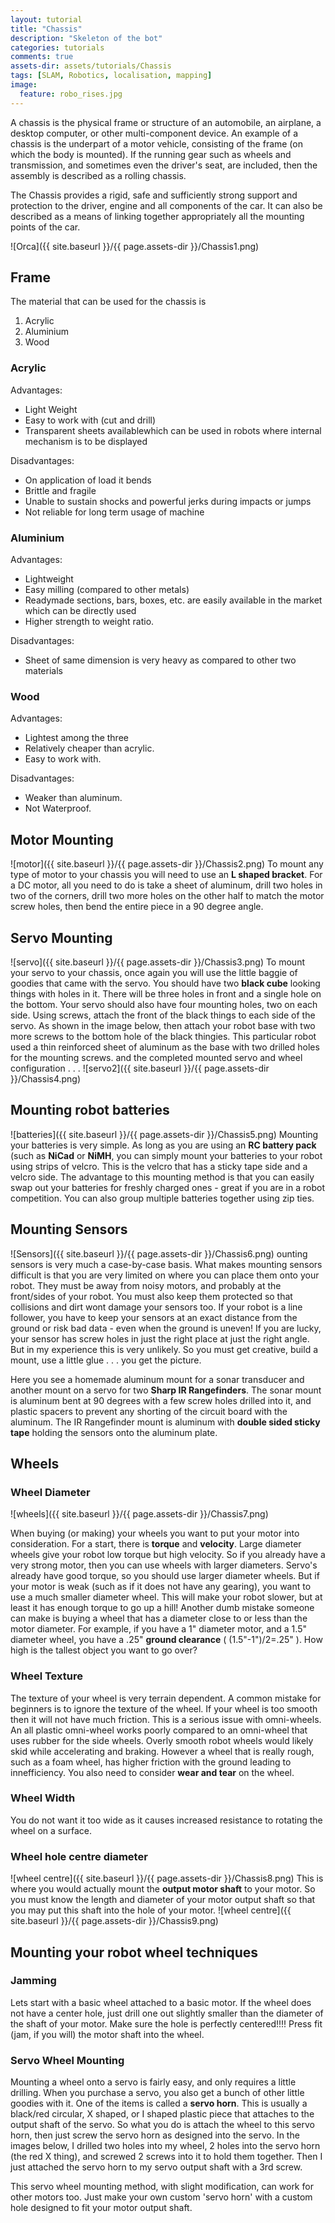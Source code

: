```yaml
---
layout: tutorial
title: "Chassis"
description: "Skeleton of the bot"
categories: tutorials
comments: true
assets-dir: assets/tutorials/Chassis
tags: [SLAM, Robotics, localisation, mapping]
image:
  feature: robo_rises.jpg
---
```

A chassis is the physical frame or structure of an automobile, an airplane, a desktop computer, or other multi-component device. An example of a chassis is the underpart of a motor vehicle, consisting of the frame (on which the body is mounted). If the running gear such as wheels and transmission, and sometimes even the driver's seat, are included, then the assembly is described as a rolling chassis.

The Chassis provides a rigid, safe and sufficiently strong support and protection to the driver, engine and all components of the car. It can also be described as a means of linking together appropriately all the mounting points of the car.

![Orca]({{ site.baseurl }}/{{ page.assets-dir }}/Chassis1.png)

## Frame

The material that can be used for the chassis is  
<ol>
	<li>Acrylic</li>
	<li>Aluminium</li>
	<li>Wood</li>
</ol>

### Acrylic
Advantages: 

* Light Weight
* Easy to work with (cut and drill)
* Transparent sheets availablewhich can be used in robots where internal mechanism is to be displayed

Disadvantages:

* On application of load it bends
* Brittle and fragile
* Unable to sustain shocks and powerful jerks during impacts or jumps
* Not reliable for long term usage of machine

### Aluminium
Advantages:  

* Lightweight
* Easy milling (compared to other metals)
* Readymade sections, bars, boxes, etc. are easily available in the market which can be directly used
* Higher strength to weight ratio. 

Disadvantages:

* Sheet of same dimension is very heavy as compared to other two materials

### Wood
Advantages:

* Lightest among the three
* Relatively cheaper than acrylic.
* Easy to work with.

Disadvantages:  

* Weaker than aluminum.
* Not Waterproof.

## Motor Mounting
![motor]({{ site.baseurl }}/{{ page.assets-dir }}/Chassis2.png)
To mount any type of motor to your chassis you will need to use an __L shaped bracket__. For a DC motor, all you need to do is take a sheet of aluminum, drill two holes in two of the corners, drill two more holes on the other half to match the motor screw holes, then bend the entire piece in a 90 degree angle.

## Servo Mounting
![servo]({{ site.baseurl }}/{{ page.assets-dir }}/Chassis3.png)
To mount your servo to your chassis, once again you will use the little baggie of goodies that came with the servo. You should have two __black cube__ looking things with holes in it. There will be three holes in front and a single hole on the bottom. Your servo should also have four mounting holes, two on each side. Using screws, attach the front of the black things to each side of the servo. As shown in the image below, then attach your robot base with two more screws to the bottom hole of the black thingies. This particular robot used a thin reinforced sheet of aluminum as the base with two drilled holes for the mounting screws. and the completed mounted servo and wheel configuration . . .
![servo2]({{ site.baseurl }}/{{ page.assets-dir }}/Chassis4.png)

## Mounting robot batteries
![batteries]({{ site.baseurl }}/{{ page.assets-dir }}/Chassis5.png)
Mounting your batteries is very simple. As long as you are using an __RC battery pack__ (such as __NiCad__ or __NiMH__, you can simply mount your batteries to your robot using strips of velcro. This is the velcro that has a sticky tape side and a velcro side. The advantage to this mounting method is that you can easily swap out your batteries for freshly charged ones - great if you are in a robot competition. You can also group multiple batteries together using zip ties.

## Mounting Sensors
![Sensors]({{ site.baseurl }}/{{ page.assets-dir }}/Chassis6.png)
ounting sensors is very much a case-by-case basis. What makes mounting sensors difficult is that you are very limited on where you can place them onto your robot. They must be away from noisy motors, and probably at the front/sides of your robot. You must also keep them protected so that collisions and dirt wont damage your sensors too. If your robot is a line follower, you have to keep your sensors at an exact distance from the ground or risk bad data - even when the ground is uneven! If you are lucky, your sensor has screw holes in just the right place at just the right angle. But in my experience this is very unlikely. So you must get creative, build a mount, use a little glue . . . you get the picture.

Here you see a homemade aluminum mount for a sonar transducer and another mount on a servo for two __Sharp IR Rangefinders__. The sonar mount is aluminum bent at 90 degrees with a few screw holes drilled into it, and plastic spacers to prevent any shorting of the circuit board with the aluminum. The IR Rangefinder mount is aluminum with __double sided sticky tape__ holding the sensors onto the aluminum plate.

## Wheels

### Wheel Diameter

![wheels]({{ site.baseurl }}/{{ page.assets-dir }}/Chassis7.png)

When buying (or making) your wheels you want to put your motor into consideration. For a start, there is __torque__ and __velocity__. Large diameter wheels give your robot low torque but high velocity. So if you already have a very strong motor, then you can use wheels with larger diameters. Servo's already have good torque, so you should use larger diameter wheels. But if your motor is weak (such as if it does not have any gearing), you want to use a much smaller diameter wheel. This will make your robot slower, but at least it has enough torque to go up a hill! Another dumb mistake someone can make is buying a wheel that has a diameter close to or less than the motor diameter. For example, if you have a 1" diameter motor, and a 1.5" diameter wheel, you have a .25" __ground clearance__ ( (1.5"-1")/2=.25" ). How high is the tallest object you want to go over?

### Wheel Texture

The texture of your wheel is very terrain dependent. A common mistake for beginners is to ignore the texture of the wheel. If your wheel is too smooth then it will not have much friction. This is a serious issue with omni-wheels. An all plastic omni-wheel works poorly compared to an omni-wheel that uses rubber for the side wheels. Overly smooth robot wheels would likely skid while accelerating and braking. However a wheel that is really rough, such as a foam wheel, has higher friction with the ground leading to innefficiency. You also need to consider __wear and tear__ on the wheel.

### Wheel Width

You do not want it too wide as it causes increased resistance to rotating the wheel on a surface. 

### Wheel hole centre diameter

![wheel centre]({{ site.baseurl }}/{{ page.assets-dir }}/Chassis8.png)
This is where you would actually mount the __output motor shaft__ to your motor. So you must know the length and diameter of your motor output shaft so that you may put this shaft into the hole of your motor.
![wheel centre]({{ site.baseurl }}/{{ page.assets-dir }}/Chassis9.png)

## Mounting your robot wheel techniques

### Jamming

Lets start with a basic wheel attached to a basic motor. If the wheel does not have a center hole, just drill one out slightly smaller than the diameter of the shaft of your motor. Make sure the hole is perfectly centered!!!! Press fit (jam, if you will) the motor shaft into the wheel.

### Servo Wheel Mounting

Mounting a wheel onto a servo is fairly easy, and only requires a little drilling. When you purchase a servo, you also get a bunch of other little goodies with it. One of the items is called a __servo horn__. This is usually a black/red circular, X shaped, or I shaped plastic piece that attaches to the output shaft of the servo. So what you do is attach the wheel to this servo horn, then just screw the servo horn as designed into the servo. In the images below, I drilled two holes into my wheel, 2 holes into the servo horn (the red X thing), and screwed 2 screws into it to hold them together. Then I just attached the servo horn to my servo output shaft with a 3rd screw.

This servo wheel mounting method, with slight modification, can work for other motors too. Just make your own custom 'servo horn' with a custom hole designed to fit your motor output shaft.
